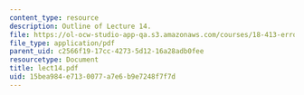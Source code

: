 ```yaml
---
content_type: resource
description: Outline of Lecture 14.
file: https://ol-ocw-studio-app-qa.s3.amazonaws.com/courses/18-413-error-correcting-codes-laboratory-spring-2004/15bea984e7130077a7e6b9e7248f7f7d_lect14.pdf
file_type: application/pdf
parent_uid: c2566f19-17cc-4273-5d12-16a28adb0fee
resourcetype: Document
title: lect14.pdf
uid: 15bea984-e713-0077-a7e6-b9e7248f7f7d
---
```

